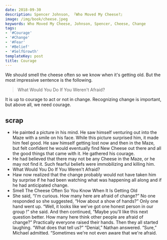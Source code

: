 ```yaml
---
date: 2018-09-30
description: Spencer Johnson, 『Who Moved My Cheese?』
image: /img/book/cheese.jpeg
keywords: Who Moved My Cheese, Johnson, Spencer, Cheese, Change
tags:
- '#Courage'
- '#Change'
- '#Fear'
- '#Belief'
- '#SelfGrowth'
templateKey: post
title: Courage
---
```


We should smell the cheese often so we know when it's getting old. But the most impressive sentence is the following.

> What Would You Do If You Weren't Afraid?

It is up to courage to act or not in change. Recognizing change is important, but above all, we need courage.

## scrap

* He painted a picture in his mind. He saw himself venturing out into the Maze with a smile on his face. While this picture surprised him, it made him feel good. He saw himself getting lost now and then in the Maze, but felt confident he would eventually find New Cheese out there and all the good things that came with it. He gathered his courage.
* He had believed that there may not be any Cheese in the Maze, or he may not find it. Such fearful beliefs were immobilizing and killing him.
* What Would You Do If You Weren't Afraid?
* Haw now realized that the change probably would not have taken him by surprise if he had been watching what was happening all along and if he had anticipated change.
* Smell The Cheese Often So You Know When It Is Getting Old
* She said, “I'm curious. How many here are afraid of change?” No one responded so she suggested, “How about a show of hands?” Only one hand went up. “Well, it looks like we've got one honest person in our group !” she said. And then continued, “Maybe you'll like this next question better. How many here think other people are afraid of change?” Practically everyone raised their hands. Then they all started laughing. “What does that tell us?” “Denial,” Nathan answered. “Sure,” Michael admitted. “Sometimes we're not even aware that we're afraid.
